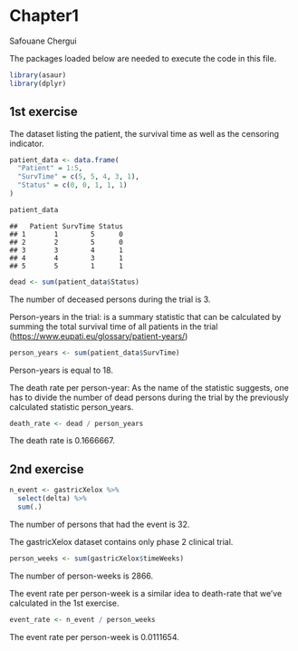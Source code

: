 Chapter1
================
Safouane Chergui

The packages loaded below are needed to execute the code in this file.

``` r
library(asaur)
library(dplyr)
```

## 1st exercise

The dataset listing the patient, the survival time as well as the
censoring indicator.

``` r
patient_data <- data.frame(
  "Patient" = 1:5,
  "SurvTime" = c(5, 5, 4, 3, 1),
  "Status" = c(0, 0, 1, 1, 1)
)

patient_data
```

    ##   Patient SurvTime Status
    ## 1       1        5      0
    ## 2       2        5      0
    ## 3       3        4      1
    ## 4       4        3      1
    ## 5       5        1      1

``` r
dead <- sum(patient_data$Status)
```

The number of deceased persons during the trial is 3.

Person-years in the trial: is a summary statistic that can be calculated
by summing the total survival time of all patients in the trial
(<https://www.eupati.eu/glossary/patient-years/>)

``` r
person_years <- sum(patient_data$SurvTime)
```

Person-years is equal to 18.

The death rate per person-year: As the name of the statistic suggests,
one has to divide the number of dead persons during the trial by the
previously calculated statistic person\_years.

``` r
death_rate <- dead / person_years
```

The death rate is 0.1666667.

## 2nd exercise

``` r
n_event <- gastricXelox %>% 
  select(delta) %>% 
  sum(.)
```

The number of persons that had the event is 32.

The gastricXelox dataset contains only phase 2 clinical trial.

``` r
person_weeks <- sum(gastricXelox$timeWeeks)
```

The number of person-weeks is 2866.

The event rate per person-week is a similar idea to death-rate that
we’ve calculated in the 1st exercise.

``` r
event_rate <- n_event / person_weeks
```

The event rate per person-week is 0.0111654.
